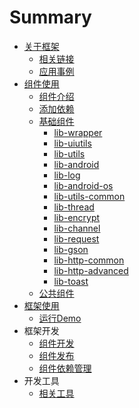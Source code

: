 # Summary

* [关于框架](README.md)
    * [相关链接](summary/links.md)
    * [应用事例](summary/samples.md)
* [组件使用]()
    * [组件介绍](use/summary.md)
    * [添加依赖](use/start.md)
    * [基础组件](use/libs/lib.md)
        * [lib-wrapper](use/libs/lib-wrapper.md)
        * [lib-uiutils](use/libs/lib-uiutils.md)
        * [lib-utils](use/libs/lib-utils.md)
        * [lib-android](use/libs/lib-android.md)
        * [lib-log](use/libs/lib-log.md)
        * [lib-android-os](use/libs/lib-android-os.md)
        * [lib-utils-common](use/libs/lib-utils-common.md)
        * [lib-thread](use/libs/lib-thread.md)
        * [lib-encrypt](use/libs/lib-encrypt.md)
        * [lib-channel](use/libs/lib-channel.md)
        * [lib-request](use/libs/lib-request.md)
        * [lib-gson](use/libs/lib-gson.md)
        * [lib-http-common](use/libs/lib-http-common.md)
        * [lib-http-advanced](use/libs/lib-http-advanced.md)
        * [lib-toast](use/libs/lib-toast.md)
    * [公共组件](use/common/common.md)
* [框架使用](sample/start.md)
    * [运行Demo](sample/demo.md)
* 框架开发
    * [组件开发](dev/dev.md)
    * [组件发布](dev/dev.md)
    * [组件依赖管理](https://blog-oversea.bihe0832.com/android-dev-module-denpendencies.html)
* 开发工具
    * [相关工具](tools.md)

